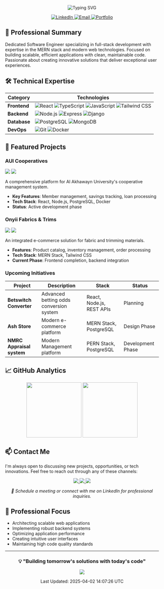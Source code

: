 <div align="center">
   <img src="https://readme-typing-svg.herokuapp.com?font=Fira+Code&weight=500&size=30&pause=1000&color=DEB587&center=true&vCenter=true&width=435&lines=Charles+Ukachi;Software+Engineer;Full-Stack+Developer" alt="Typing SVG" />
 </div>
 
 <p align="center">
   <a href="https://www.linkedin.com/in/chuka-ukachi-70b525262">
     <img src="https://img.shields.io/badge/-LinkedIn-0077B5?style=for-the-badge&logo=linkedin&logoColor=white" alt="LinkedIn"/>
   </a>
   <a href="mailto:ukcharlies@gmail.com">
     <img src="https://img.shields.io/badge/-Email-D14836?style=for-the-badge&logo=gmail&logoColor=white" alt="Email"/>
   </a>
   <a href="http://ukcharlies.github.io/personal-portfolio/">
     <img src="https://img.shields.io/badge/-Portfolio-000000?style=for-the-badge&logo=About.me&logoColor=white" alt="Portfolio"/>
   </a>
 </p>
 
 ## 💼 Professional Summary
 
 Dedicated Software Engineer specializing in full-stack development with expertise in the MERN stack and modern web technologies. Focused on building scalable, efficient applications with clean, maintainable code. Passionate about creating innovative solutions that deliver exceptional user experiences.
 
 ## 🛠️ Technical Expertise
 
 <div align="center">
 
 | Category | Technologies |
 |----------|-------------|
 | **Frontend** | ![React](https://img.shields.io/badge/React-20232A?style=flat&logo=react&logoColor=61DAFB) ![TypeScript](https://img.shields.io/badge/TypeScript-007ACC?style=flat&logo=typescript&logoColor=white) ![JavaScript](https://img.shields.io/badge/JavaScript-F7DF1E?style=flat&logo=javascript&logoColor=black) ![Tailwind CSS](https://img.shields.io/badge/Tailwind_CSS-38B2AC?style=flat&logo=tailwind-css&logoColor=white) |
 | **Backend** | ![Node.js](https://img.shields.io/badge/Node.js-339933?style=flat&logo=nodedotjs&logoColor=white) ![Express](https://img.shields.io/badge/Express-000000?style=flat&logo=express&logoColor=white) ![Django](https://img.shields.io/badge/Django-092E20?style=flat&logo=django&logoColor=white) |
 | **Database** | ![PostgreSQL](https://img.shields.io/badge/PostgreSQL-316192?style=flat&logo=postgresql&logoColor=white) ![MongoDB](https://img.shields.io/badge/MongoDB-4EA94B?style=flat&logo=mongodb&logoColor=white) |
 | **DevOps** | ![Git](https://img.shields.io/badge/Git-F05032?style=flat&logo=git&logoColor=white) ![Docker](https://img.shields.io/badge/Docker-2496ED?style=flat&logo=docker&logoColor=white) |
 
 </div>
 
 ## 🌟 Featured Projects
 
 ### AUI Cooperatives
 <img src="https://img.shields.io/badge/Status-In_Development-blue?style=flat-square"/> <img src="https://img.shields.io/badge/Type-Enterprise-orange?style=flat-square"/>
 
 A comprehensive platform for Al Akhawayn University's cooperative management system.
 - **Key Features**: Member management, savings tracking, loan processing
 - **Tech Stack**: React, Node.js, PostgreSQL, Docker
 - **Status**: Active development phase
 
 ### Onyii Fabrics & Trims
 <img src="https://img.shields.io/badge/Status-Ongoing-yellow?style=flat-square"/> <img src="https://img.shields.io/badge/Type-E--Commerce-green?style=flat-square"/>
 
 An integrated e-commerce solution for fabric and trimming materials.
 - **Features**: Product catalog, inventory management, order processing
 - **Tech Stack**: MERN Stack, Tailwind CSS
 - **Current Phase**: Frontend completion, backend integration
 
 ### Upcoming Initiatives
 
 | Project | Description | Stack | Status |
 |---------|-------------|-------|---------|
 | **Betswitch Converter** | Advanced betting odds conversion system | React, Node.js, REST APIs | Planning |
 | **Ash Store** | Modern e-commerce platform | MERN Stack, PostgreSQL | Design Phase |
 | **NMRC Appraisal system** | Modern Management platform | PERN Stack, PostgreSQL | Development Phase |
 
 ## 📈 GitHub Analytics
 
 <div align="center">
   <img height="180em" src="https://github-readme-stats.vercel.app/api?username=ukcharlies&show_icons=true&theme=github_dark&hide_border=true&count_private=true"/>
   <img height="180em" src="https://github-readme-stats.vercel.app/api/top-langs/?username=ukcharlies&layout=compact&theme=github_dark&hide_border=true"/>
 </div>
 
 ## 📫 Contact Me
 
 I'm always open to discussing new projects, opportunities, or tech innovations. Feel free to reach out through any of these channels:
 
 <div align="center">
   <a href="https://www.linkedin.com/in/chuka-ukachi-70b525262">
     <img src="https://img.shields.io/badge/LinkedIn-Chuka_Ukachi-0077B5?style=for-the-badge&logo=linkedin&logoColor=white"/>
   </a>
   <a href="mailto:ukcharlies@gmail.com">
     <img src="https://img.shields.io/badge/Email-ukcharlies@gmail.com-D14836?style=for-the-badge&logo=gmail&logoColor=white"/>
   </a>
   <a href="http://ukcharlies.github.io/personal-portfolio/">
     <img src="https://img.shields.io/badge/Portfolio-Visit_My_Website-4285F4?style=for-the-badge&logo=google-chrome&logoColor=white"/>
   </a>
 </div>
 
 <p align="center">
   <i>💬 Schedule a meeting or connect with me on LinkedIn for professional inquiries.</i>
 </p>
 
 ## 🎯 Professional Focus
 
 - Architecting scalable web applications
 - Implementing robust backend systems
 - Optimizing application performance
 - Creating intuitive user interfaces
 - Maintaining high code quality standards
 
 <div align="center">
 
 ---
 
 ### 💡 "Building tomorrow's solutions with today's code"
 
 <img src="https://komarev.com/ghpvc/?username=ukcharlies&color=blue&style=flat-square&label=Profile+Views"/>
 
 <p align="center">Last Updated: 2025-04-02 14:07:26 UTC</p>
 
 </div>

